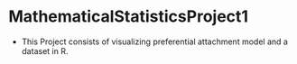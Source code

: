 # MathematicalStatisticsProject1

- This Project consists of visualizing preferential attachment model and a dataset in R.
